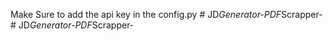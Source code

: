 Make Sure to add the api key in the config.py
#   J D _ G e n e r a t o r - P D F _ S c r a p p e r -  
 #   J D _ G e n e r a t o r - P D F _ S c r a p p e r -  
 